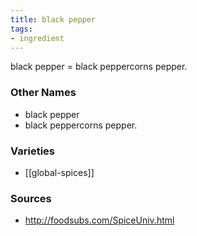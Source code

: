 ```yaml
---
title: black pepper
tags:
- ingredient
---
```

black pepper = black peppercorns pepper.

### Other Names

* black pepper
* black peppercorns pepper.

### Varieties

* [[global-spices]]

### Sources
* http://foodsubs.com/SpiceUniv.html
